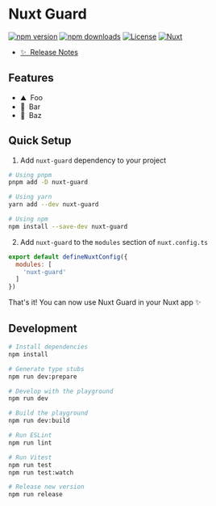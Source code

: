 <!--
Get your module up and running quickly.

Find and replace all on all files (CMD+SHIFT+F):
- Name: Nuxt Guard
- Package name: nuxt-guard
- Description: The new auth module for Nuxt3
-->

# Nuxt Guard

[![npm version][npm-version-src]][npm-version-href]
[![npm downloads][npm-downloads-src]][npm-downloads-href]
[![License][license-src]][license-href]
[![Nuxt][nuxt-src]][nuxt-href]


- [✨ &nbsp;Release Notes](/CHANGELOG.md)
<!-- - [🏀 Online playground](https://stackblitz.com/github/your-org/nuxt-guard?file=playground%2Fapp.vue) -->
<!-- - [📖 &nbsp;Documentation](https://example.com) -->

## Features

<!-- Highlight some of the features your module provide here -->
- ⛰ &nbsp;Foo
- 🚠 &nbsp;Bar
- 🌲 &nbsp;Baz

## Quick Setup

1. Add `nuxt-guard` dependency to your project

```bash
# Using pnpm
pnpm add -D nuxt-guard

# Using yarn
yarn add --dev nuxt-guard

# Using npm
npm install --save-dev nuxt-guard
```

2. Add `nuxt-guard` to the `modules` section of `nuxt.config.ts`

```js
export default defineNuxtConfig({
  modules: [
    'nuxt-guard'
  ]
})
```

That's it! You can now use Nuxt Guard in your Nuxt app ✨

## Development

```bash
# Install dependencies
npm install

# Generate type stubs
npm run dev:prepare

# Develop with the playground
npm run dev

# Build the playground
npm run dev:build

# Run ESLint
npm run lint

# Run Vitest
npm run test
npm run test:watch

# Release new version
npm run release
```

<!-- Badges -->
[npm-version-src]: https://img.shields.io/npm/v/nuxt-guard/latest.svg?style=flat&colorA=18181B&colorB=28CF8D
[npm-version-href]: https://npmjs.com/package/nuxt-guard

[npm-downloads-src]: https://img.shields.io/npm/dm/nuxt-guard.svg?style=flat&colorA=18181B&colorB=28CF8D
[npm-downloads-href]: https://npmjs.com/package/nuxt-guard

[license-src]: https://img.shields.io/npm/l/nuxt-guard.svg?style=flat&colorA=18181B&colorB=28CF8D
[license-href]: https://npmjs.com/package/nuxt-guard

[nuxt-src]: https://img.shields.io/badge/Nuxt-18181B?logo=nuxt.js
[nuxt-href]: https://nuxt.com
